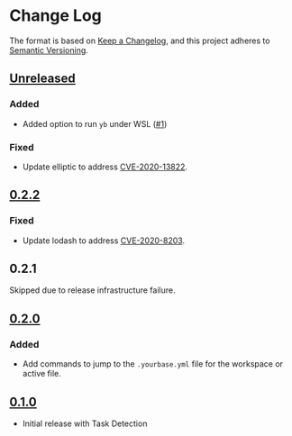# Change Log

The format is based on [Keep a Changelog](https://keepachangelog.com/en/1.0.0/),
and this project adheres to [Semantic Versioning](https://semver.org/spec/v2.0.0.html).

## [Unreleased]

[Unreleased]: https://github.com/yourbase/yourbase-vscode/compare/v0.2.2...HEAD

### Added

- Added option to run `yb` under WSL ([#1][])

[#1]: https://github.com/yourbase/yourbase-vscode/issues/1

### Fixed

- Update elliptic to address [CVE-2020-13822][].

[CVE-2020-13822]: https://github.com/advisories/GHSA-vh7m-p724-62c2

## [0.2.2][]

[0.2.2]: https://github.com/yourbase/yourbase-vscode/releases/tag/v0.2.2

### Fixed

- Update lodash to address [CVE-2020-8203][].

[CVE-2020-8203]: https://github.com/advisories/GHSA-p6mc-m468-83gw

## 0.2.1

Skipped due to release infrastructure failure.

## [0.2.0][]

### Added

- Add commands to jump to the `.yourbase.yml` file for the workspace or
  active file.

[0.2.0]: https://github.com/yourbase/yourbase-vscode/releases/tag/v0.2.0

## [0.1.0][]

- Initial release with Task Detection

[0.1.0]: https://github.com/yourbase/yourbase-vscode/releases/tag/v0.1.0
